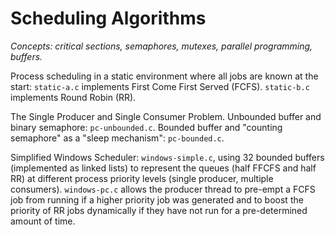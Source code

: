 # Scheduling Algorithms
_Concepts: critical sections, semaphores, mutexes, parallel programming, buffers._

Process scheduling in a static environment where all jobs are known at the start: `static-a.c` implements First Come First Served (FCFS). `static-b.c` implements Round Robin (RR).

The Single Producer and Single Consumer Problem. Unbounded buffer and binary semaphore: `pc-unbounded.c`. Bounded buffer and "counting semaphore" as a "sleep mechanism": `pc-bounded.c`.

Simplified Windows Scheduler: `windows-simple.c`, using 32 bounded buffers (implemented as linked lists) to represent the queues (half FFCFS and half RR) at different process priority levels (single producer, multiple consumers). `windows-pc.c` allows the producer thread to pre-empt a FCFS job from running if a higher priority job was generated and to boost the priority of RR jobs dynamically if they have not run for a pre-determined amount of time.
